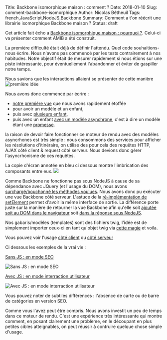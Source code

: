 Title: Backbone isomorphique maison : comment ?
Date: 2018-01-10
Slug: comment-backbone-isomorphique
Author: Nicolas Bétheuil
Tags: french,JavaScript,NodeJS,Backbone
Summary: Comment a t'on réécrit une librairie isomorphique Backbone maison ?
Status: draft

Cet article fait écho a [Backbone isomorphique maison : pourquoi ?](/pourquoi-backbone-isomorphique.html). Celui-ci va présenter comment AMIB a été construit.

La première difficulté était déjà de définir l'attendu. Quel code souhaitions-nous écrire. Nous n'avons pas commencé par les tests contrairement à nos habitudes. Notre objectif était de mesurer rapidement si nous étions sur une piste intéressante, pour éventuellement l'abandonner et éviter de gaspiller notre temps.

Nous savions que les interactions allaient se présenter de cette manière
![première idée](images/javascript/use-case.png)

Nous avons donc commencé par écrire :

 - [notre première vue](https://github.com/Mappy/amib/blob/73ac67cb25f336374a03cf26745d99f80667f927/fixtures/recursive-children-view/RecursiveChildrenView.js) que nous avons rapidement étoffée 
 - pour avoir un modèle et un enfant, 
 - puis avec [plusieurs enfant](https://github.com/Mappy/amib/blob/73ac67cb25f336374a03cf26745d99f80667f927/fixtures/multiple-children-view/MultipleChildrenView.js), 
 - puis avec un enfant [avec un modèle asynchrone](https://github.com/Mappy/amib/blob/master/fixtures/one-children-with-model/no-children-with-promise-model/NoChildrenWithPromiseModelView.js), c'est à dire un modèle étant une [promesse](https://developer.mozilla.org/fr/docs/Web/JavaScript/Reference/Objets_globaux/Promise). 

la raison de devoir faire fonctionner ce moteur de rendu avec des modèles asyncrhones est très simple : nous consommons des services pour afficher les résolutions d'itinéraire, on utilise des pour cela des requêtes HTTP, AJAX côté client & request côté serveur. Nous devions donc gérer l'asyncrhonisme de ces requêtes.
 

La copie d'écran annotée en bleu ci dessous montre l'imbrication des composants entre eux.
![](images/javascript/component.png)

Comme Backbone ne fonctionne pas sous NodeJS à cause de sa dépendance avec JQuery (et l'usage du DOM), nous avons [surchargé/bouchonné les méthodes voulues](https://github.com/Mappy/amib/blob/73ac67cb25f336374a03cf26745d99f80667f927/nodify-backbone.js). Nous avons donc pu exécuter une vue Backbone côté serveur. L'astuce de la [ré-implémentation de setElement](http://backbonejs.org/docs/backbone.html#section-162) permet d'avoir la même interface de sortie. La différence porte juste sur la manière de retourner la vue Backbone afin qu'elle soit [ajoutée soit au DOM dans le navigateur](https://github.com/Mappy/amib/blob/73ac67cb25f336374a03cf26745d99f80667f927/render.js#L164) soit [dans la réponse sous NodeJS](https://github.com/Mappy/amib/blob/73ac67cb25f336374a03cf26745d99f80667f927/render.js#L148).

Nos gabaris/modèles (templates) sont des fichiers twig, l'idée est de simplement importer ceux-ci en tant qu'objet twig via [cette magie](https://github.com/Mappy/amib/blob/73ac67cb25f336374a03cf26745d99f80667f927/node-twigify.js) et voila.

Vous pouvez voir l'usage [côté client](https://github.com/Mappy/amib/blob/73ac67cb25f336374a03cf26745d99f80667f927/renderToDom.client.spec.js#L39) ou [côté serveur](https://github.com/Mappy/amib/blob/master/renderToString.server.spec.js#L23)

Ci dessous les exemples de la vrai vie :

[Sans JS : en mode SEO](https://fr.mappybugfix.com/itineraire/paris/lyon)

![Sans JS : en mode SEO](images/javascript/isomorph-no-js.png.png)

[Avec JS : en mode interraction utilisateur](https://fr.mappybugfix.com/#/13/M2/TItinerary/IFRParis%2075001-75116|TOLyon%2069001-69009|MOvoiture|PRcar|RI0/N151.12061,6.11309,3.59153,47.33409/Z4/)

![Avec JS : en mode interraction utilisateur](images/javascript/isomorph-w-js.png)

Vous pouvez noter de subtiles différences : l'absence de carte ou de barre de catégories en version SEO.

Comme vous l'avez peut être compris. Nous avons investit un peu de temps dans ce moteur de rendu. C'est une expérience très intéressante qui montre comment, en posant clairement une problème, en le découpant en plus petites cibles atteignables, on peut réussir à contruire quelque chose simple d'usage. 
